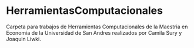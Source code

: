 # HerramientasComputacionales
Carpeta para trabajos de Herramientas Computacionales de la Maestria en Economia de la Universidad de San Andres realizados por Camila Sury y Joaquin Liwki.
